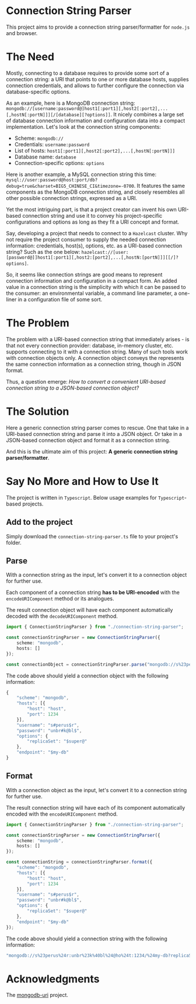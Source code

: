 # Connection String Parser
This project aims to provide a connection string parser/formatter for `node.js` and browser.

# The Need
Mostly, connecting to a database requires to provide some sort of a connection string: a URI that points to one or more database hosts, supplies connection credentials, and allows to further configure the connection via database-specific options.

As an example, here is a MongoDB connection string: `mongodb://[username:password@]host1[:port1][,host2[:port2],...[,hostN[:portN]]][/[database][?options]]`. It nicely combines a large set of database connection information and configuration data into a compact implementation. Let's look at the connection string components:

* Scheme: `mongodb://`
* Credentials: `username:password`
* List of hosts: `host1[:port1][,host2[:port2],...[,hostN[:portN]]]`
* Database name: `database`
* Connection-specific options: `options`

Here is another example, a MySQL connection string this time: `mysql://user:password@host:port/db?debug=true&charset=BIG5_CHINESE_CI&timezone=-0700`. It features the same components as the MongoDB connection string, and closely resembles all other possible connection strings, expressed as a URI.

Yet the most intriguing part, is that a project creator can invent his own URI-based connection string and use it to convey his project-specific configurations and options as long as they fit a URI concept and format.

Say, developing a project that needs to connect to a `Hazelcast` cluster. Why not require the project consumer to supply the needed connection information: credentials, host(s), options, etc. as a URI-based connection string? Such as the one below: `hazelcast://[user:[password@]]host1[:port1][,host2:[port2],...[,hostN:[portN]]][[/]?options]`.

So, it seems like connection strings are good means to represent connection information and configuration in a compact form. An added value in a connection string is the simplicity with which it can be passed to the consumer: an environmental variable, a command line parameter, a one-liner in a configuration file of some sort.

# The Problem
The problem with a URI-based connection string that immediately arises - is that not every connection provider: database, in-memory cluster, etc. supports connecting to it with a connection string. Many of such tools work with connection objects only. A connection object conveys the represents the same connection information as a connection string, though in JSON format.

Thus, a question emerge: *How to convert a convenient URI-based connection string to a JSON-based connection object?*

# The Solution
Here a generic connection string parser comes to rescue. One that take in a URI-based connection string and parse it into a JSON object. Or take in a JSON-based connection object and format it as a connection string.

And this is the ultimate aim of this project: **A generic connection string parser/formatter**.

# Say No More and How to Use It
The project is written in `Typescript`. Below usage examples for `Typescript`-based projects.

## Add to the project
Simply download the `connection-string-parser.ts` file to your project's folder.

## Parse
With a connection string as the input, let's convert it to a connection object for further use.

Each component of a connection string **has to be URI-encoded** with the `encodeURIComponent` method or its analogues.

The result connection object will have each component automatically decoded with the `decodeURIComponent` method.

```typescript
import { ConnectionStringParser } from "./connection-string-parser";

const connectionStringParser = new ConnectionStringParser({
	scheme: "mongodb",
	hosts: []
});

const connectionObject = connectionStringParser.parse("mongodb://s%23perus%24r:unbr%23k%40bl%24@ho%24t:1234/%24my-db?replicaSet=%24super%40");
```

The code above should yield a connection object with the following information:

```typescript
{
	"scheme": "mongodb",
	"hosts": [{
		"host": "host",
		"port": 1234
	}],
	"username": "s#perus$r",
	"password": "unbr#k@bl$",
	"options": {
		"replicaSet": "$super@"
	},
	"endpoint": "$my-db"
}
```

## Format
With a connection object as the input, let's convert it to a connection string for further use.

The result connection string will have each of its component automatically encoded with the `encodeURIComponent` method.

```typescript
import { ConnectionStringParser } from "./connection-string-parser";

const connectionStringParser = new ConnectionStringParser({
	scheme: "mongodb",
	hosts: []
});

const connectionString = connectionStringParser.format({
	"scheme": "mongodb",
	"hosts": [{
		"host": "host",
		"port": 1234
	}],
	"username": "s#perus$r",
	"password": "unbr#k@bl$",
	"options": {
		"replicaSet": "$super@"
	},
	"endpoint": "$my-db"
});
```

The code above should yield a connection string with the following information:

```typescript
"mongodb://s%23perus%24r:unbr%23k%40bl%24@ho%24t:1234/%24my-db?replicaSet=%24super%40"
```

# Acknowledgments
The [mongodb-uri](https://github.com/mongolab/mongodb-uri-node) project.